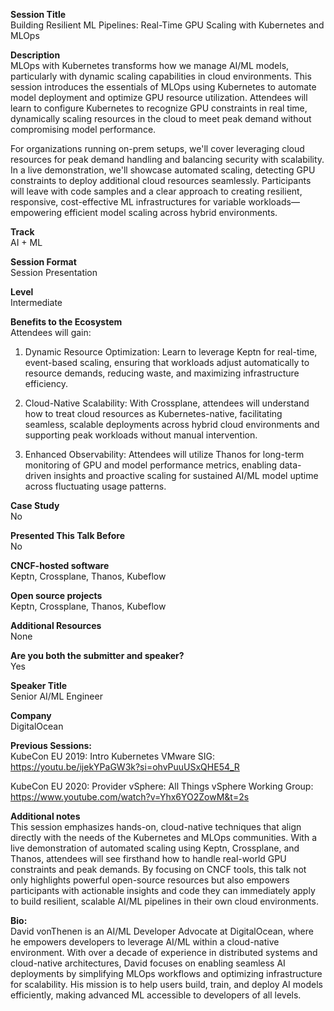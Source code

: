 **Session Title**  
Building Resilient ML Pipelines: Real-Time GPU Scaling with Kubernetes and MLOps

**Description**  
MLOps with Kubernetes transforms how we manage AI/ML models, particularly with dynamic scaling capabilities in cloud environments. This session introduces the essentials of MLOps using Kubernetes to automate model deployment and optimize GPU resource utilization. Attendees will learn to configure Kubernetes to recognize GPU constraints in real time, dynamically scaling resources in the cloud to meet peak demand without compromising model performance.

For organizations running on-prem setups, we'll cover leveraging cloud resources for peak demand handling and balancing security with scalability. In a live demonstration, we'll showcase automated scaling, detecting GPU constraints to deploy additional cloud resources seamlessly. Participants will leave with code samples and a clear approach to creating resilient, responsive, cost-effective ML infrastructures for variable workloads—empowering efficient model scaling across hybrid environments.

**Track**  
AI + ML

**Session Format**  
Session Presentation

**Level**  
Intermediate

**Benefits to the Ecosystem**  
Attendees will gain:

1. Dynamic Resource Optimization: Learn to leverage Keptn for real-time, event-based scaling, ensuring that workloads adjust automatically to resource demands, reducing waste, and maximizing infrastructure efficiency.

2. Cloud-Native Scalability: With Crossplane, attendees will understand how to treat cloud resources as Kubernetes-native, facilitating seamless, scalable deployments across hybrid cloud environments and supporting peak workloads without manual intervention.

3. Enhanced Observability: Attendees will utilize Thanos for long-term monitoring of GPU and model performance metrics, enabling data-driven insights and proactive scaling for sustained AI/ML model uptime across fluctuating usage patterns.

**Case Study**  
No

**Presented This Talk Before**  
No

**CNCF-hosted software**  
Keptn, Crossplane, Thanos, Kubeflow

**Open source projects**  
Keptn, Crossplane, Thanos, Kubeflow

**Additional Resources**  
None

**Are you both the submitter and speaker?**  
Yes

**Speaker Title**  
Senior AI/ML Engineer

**Company**  
DigitalOcean

**Previous Sessions:**  
KubeCon EU 2019: Intro Kubernetes VMware SIG: https://youtu.be/ijekYPaGW3k?si=ohvPuuUSxQHE54_R

KubeCon EU 2020: Provider vSphere: All Things vSphere Working Group: https://www.youtube.com/watch?v=Yhx6YO2ZowM&t=2s

**Additional notes**  
This session emphasizes hands-on, cloud-native techniques that align directly with the needs of the Kubernetes and MLOps communities. With a live demonstration of automated scaling using Keptn, Crossplane, and Thanos, attendees will see firsthand how to handle real-world GPU constraints and peak demands. By focusing on CNCF tools, this talk not only highlights powerful open-source resources but also empowers participants with actionable insights and code they can immediately apply to build resilient, scalable AI/ML pipelines in their own cloud environments.

**Bio:**  
David vonThenen is an AI/ML Developer Advocate at DigitalOcean, where he empowers developers to leverage AI/ML within a cloud-native environment. With over a decade of experience in distributed systems and cloud-native architectures, David focuses on enabling seamless AI deployments by simplifying MLOps workflows and optimizing infrastructure for scalability. His mission is to help users build, train, and deploy AI models efficiently, making advanced ML accessible to developers of all levels.
